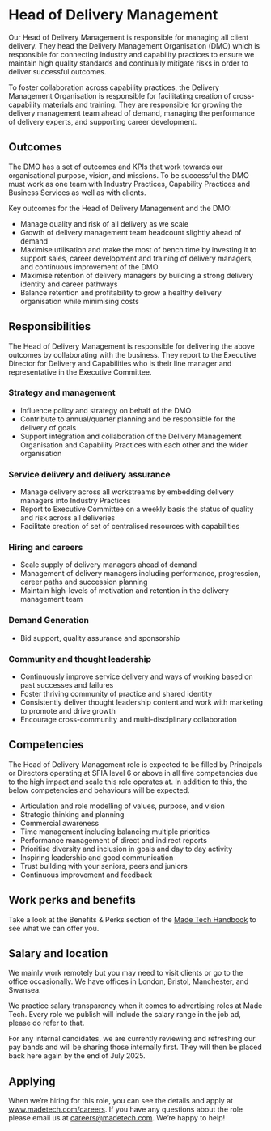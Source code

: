 # Head of Delivery Management

Our Head of Delivery Management is responsible for managing all client delivery. They head the Delivery Management Organisation (DMO) which is responsible for connecting industry and capability practices to ensure we maintain high quality standards and continually mitigate risks in order to deliver successful outcomes.

To foster collaboration across capability practices, the Delivery Management Organisation is responsible for facilitating creation of cross-capability materials and training. They are responsible for growing the delivery management team ahead of demand, managing the performance of delivery experts, and supporting career development.


## Outcomes

The DMO has a set of outcomes and KPIs that work towards our organisational purpose, vision, and missions. To be successful the DMO must work as one team with Industry Practices, Capability Practices and Business Services as well as with clients.

Key outcomes for the Head of Delivery Management and the DMO:

- Manage quality and risk of all delivery as we scale
- Growth of delivery management team headcount slightly ahead of demand
- Maximise utilisation and make the most of bench time by investing it to support sales, career development and training of delivery managers, and continuous improvement of the DMO
- Maximise retention of delivery managers by building a strong delivery identity and career pathways
- Balance retention and profitability to grow a healthy delivery organisation while minimising costs

## Responsibilities

The Head of Delivery Management is responsible for delivering the above outcomes by collaborating with the business. They report to the Executive Director for Delivery and Capabilities who is their line manager and representative in the Executive Committee.

### Strategy and management

- Influence policy and strategy on behalf of the DMO
- Contribute to annual/quarter planning and be responsible for the delivery of goals
- Support integration and collaboration of the Delivery Management Organisation and Capability Practices with each other and the wider organisation

### Service delivery and delivery assurance

- Manage delivery across all workstreams by embedding delivery managers into Industry Practices
- Report to Executive Committee on a weekly basis the status of quality and risk across all deliveries
- Facilitate creation of set of centralised resources with capabilities

### Hiring and careers

- Scale supply of delivery managers ahead of demand
- Management of delivery managers including performance, progression, career paths and succession planning
- Maintain high-levels of motivation and retention in the delivery management team

### Demand Generation

- Bid support, quality assurance and sponsorship

### Community and thought leadership

- Continuously improve service delivery and ways of working based on past successes and failures
- Foster thriving community of practice and shared identity
- Consistently deliver thought leadership content and work with marketing to promote and drive growth
- Encourage cross-community and multi-disciplinary collaboration

## Competencies

The Head of Delivery Management role is expected to be filled by Principals or Directors operating at SFIA level 6 or above in all five competencies due to the high impact and scale this role operates at. In addition to this, the below competencies and behaviours will be expected.

- Articulation and role modelling of values, purpose, and vision
- Strategic thinking and planning
- Commercial awareness
- Time management including balancing multiple priorities
- Performance management of direct and indirect reports
- Prioritise diversity and inclusion in goals and day to day activity
- Inspiring leadership and good communication
- Trust building with your seniors, peers and juniors
- Continuous improvement and feedback

## Work perks and benefits

Take a look at the Benefits & Perks section of the [Made Tech Handbook](https://github.com/madetech/handbook) to see what we can offer you. 

## Salary and location

We mainly work remotely but you may need to visit clients or go to the office occasionally. We have offices in London, Bristol, Manchester, and Swansea. 

We practice salary transparency when it comes to advertising roles at Made Tech. Every role we publish will include the salary range in the job ad, please do refer to that.

For any internal candidates, we are currently reviewing and refreshing our pay bands and will be sharing those internally first. They will then be placed back here again by the end of July 2025.

## Applying

When we’re hiring for this role, you can see the details and apply at www.madetech.com/careers. If you have any questions about the role please email us at [careers@madetech.com](mailto:careers@madetech.com). We’re happy to help!

